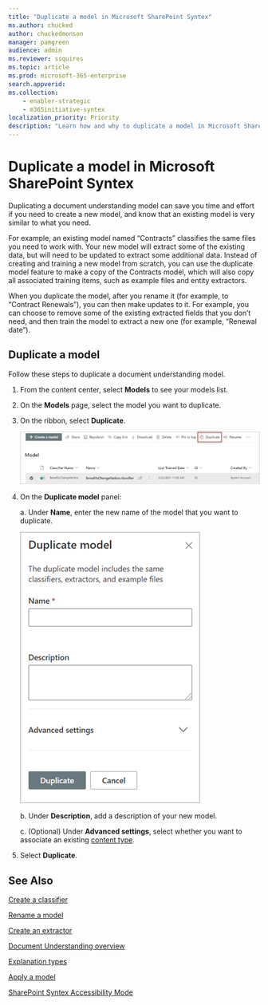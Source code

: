 ```yaml
---
title: "Duplicate a model in Microsoft SharePoint Syntex"
ms.author: chucked
author: chuckedmonson
manager: pamgreen
audience: admin
ms.reviewer: ssquires
ms.topic: article
ms.prod: microsoft-365-enterprise
search.appverid: 
ms.collection: 
    - enabler-strategic
    - m365initiative-syntex
localization_priority: Priority
description: "Learn how and why to duplicate a model in Microsoft SharePoint Syntex."
---
```


# Duplicate a model in Microsoft SharePoint Syntex

Duplicating a document understanding model can save you time and effort if you need to create a new model, and know that an existing model is very similar to what you need.

For example, an existing model named “Contracts” classifies the same files you need to work with. Your new model will extract some of the existing data, but will need to be updated to extract some additional data. Instead of creating and training a new model from scratch, you can use the duplicate model feature to make a copy of the Contracts model, which will also copy all associated training items, such as example files and entity extractors.

When you duplicate the model, after you rename it (for example, to “Contract Renewals”), you can then make updates to it. For example, you can choose to remove some of the existing extracted fields that you don’t need, and then train the model to extract a new one (for example, “Renewal date”).

## Duplicate a model

Follow these steps to duplicate a document understanding model.

1. From the content center, select **Models** to see your models list.

2. On the **Models** page, select the model you want to duplicate.

3. On the ribbon, select **Duplicate**.</br>

    ![Screenshot of the Models page showing a selected model with the Duplicate option highligted.](../media/content-understanding/select-model-duplicate.png) </br>

4. On the **Duplicate model** panel:

   a. Under **Name**, enter the new name of the model that you want to duplicate.</br>

    ![Screenshot showing the Duplicate model panel.](../media/content-understanding/duplicate-model-panel.png) </br>

   b. Under **Description**, add a description of your new model.

   c. (Optional) Under **Advanced settings**, select whether you want to associate an existing [content type](/sharepoint/governance/content-type-and-workflow-planning#content-type-overview).

5. Select **Duplicate**.

## See Also
[Create a classifier](create-a-classifier.md)

[Rename a model](rename-a-model.md)

[Create an extractor](create-an-extractor.md)

[Document Understanding overview](document-understanding-overview.md)

[Explanation types](explanation-types-overview.md)

[Apply a model](apply-a-model.md) 

[SharePoint Syntex Accessibility Mode](accessibility-mode.md)